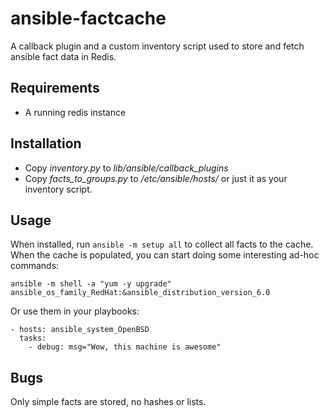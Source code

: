 ansible-factcache
=================

A callback plugin and a custom inventory script used to store and fetch ansible fact data in Redis.

Requirements
-------------

* A running redis instance

Installation
------------

* Copy *inventory.py* to *lib/ansible/callback_plugins*
* Copy *facts_to_groups.py* to */etc/ansible/hosts/* or just it as your inventory script.

Usage
-----

When installed, run ``ansible -m setup all`` to collect all facts to the cache. When the cache is populated, you can start doing some interesting ad-hoc commands:

    ansible -m shell -a "yum -y upgrade" ansible_os_family_RedHat:&ansible_distribution_version_6.0

Or use them in your playbooks:

    - hosts: ansible_system_OpenBSD
      tasks: 
        - debug: msg="Wow, this machine is awesome"

Bugs
----

Only simple facts are stored, no hashes or lists.


